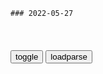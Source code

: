 ```tip
### 2022-05-27
```

<table id="tbc" style="white-space:pre-wrap">
</table>
<button onclick="toggleb()">toggle</button>
<button onclick="loadparse()">loadparse</button>
<br>
<!-- 🌸<br>🍅-　-🍑<hr>🍀 -->
<pre>
<textarea rows="30" cols="100" style="display: none" id="tar">

古代取名都忌讳一个字，2000年来只有3个人用，如今却随处可见
https://mbd.baidu.com/newspage/data/landingsuper?context=%7B%22nid%22%3A%22news_9546236135883102104%22%7D&n_type=-1&p_from=-1

骆宾王的字是“观光”，而他的名字和他的字其实都是来自于《周易》中这样一句话：“观国之光，利用宾于王”。

<font size="1" style="color:#DCDCDC">2022-05-27</font>

梁启超《德育鉴》弁言：意识重叠处，即是智慧生长处
https://m.thepaper.cn/baijiahao_18285067

在梁启超那里的儒学、佛学与西学，其实都不表现为僵硬的教条，而是经过头脑主动消化的、在相互理解中达成的重叠意识。认识到这一点，对于正走投无路的我们是至关重要的，因为共同意识的重叠处，也正是人生智慧的生长处、人间社会的和谐处、整个人生的吃紧处！

<font size="1" style="color:#DCDCDC">2022-05-27</font>

外交：主席给总理支招：和美国谈判，你只管吹牛就行了！
https://mbd.baidu.com/newspage/data/videolanding?nid=sv_12445017378667207122&sourceFrom=pc_feedlist

猴子变人没变过来，留了个尾巴。a龖龖囗

天下大乱，形势大好。我们就是准备美国，苏联日本一起来瓜分我们。

<font size="1" style="color:#DCDCDC">2022-05-27</font>

傅洛拉：人教社数学教材插图，为什么会成这样？
https://mbd.baidu.com/newspage/data/landingsuper?context=%7B%22nid%22%3A%22news_9976683402010665821%22%7D&n_type=-1&p_from=-1

眼神奇怪，甚至可以说像是唐氏综合症患儿，
https://pics4.baidu.com/feed/500fd9f9d72a6059f00c21ad09ae5191023bba8a.jpeg?token=d3c0d8697d2d77dae2b9e32fd0f97a35.jpg

https://pics5.baidu.com/feed/9213b07eca8065386e8716d18d47c44eac348223.jpeg?token=3891ad11395bad725f25320108156cb3.jpg

像钱钟书《围城》里第一章说的形象：“孩子……眉毛高高在上，跟眼睛远隔得彼此要害相思病，活像报上讽刺画里的中国人的脸。”

而且，即使是世界名画，也不好随随便便都放到小学教科书里吧，比如弗朗西斯·培根画的、看着就让人心里发毛的教皇英诺森十世。
https://pics5.baidu.com/feed/d1a20cf431adcbef525c8646b1354bd7a2cc9fae.jpeg?token=b188e4b9f2700a63d85adca9bb1d5d59.jpg

<font size="1" style="color:#DCDCDC">2022-05-27</font>

侍卫杀虎救了乾隆，乾隆问他要啥赏赐，侍卫：令妃身边那个胖宫女
https://mbd.baidu.com/newspage/data/landingsuper?context=%7B%22nid%22%3A%22news_9290045210710581733%22%7D&n_type=-1&p_from=-1

清朝时画像被列入紫光阁是一个军人的莫大荣耀。紫光阁位于中南海，是明清两朝皇帝演武阅兵的场所，

葛优
https://pics5.baidu.com/feed/aa18972bd40735fa51da073ed5566bb90f240824.jpeg?token=cf96beb8a45b545bb1afa132a0497f38.jpg

<font size="1" style="color:#DCDCDC">2022-05-27</font>

“伏羲女娲交尾图”其他文明古国也出现过？有证据
https://mbd.baidu.com/newspage/data/landingsuper?context=%7B%22nid%22%3A%22news_9665039342196874855%22%7D&n_type=-1&p_from=-1

<font size="1" style="color:#DCDCDC">2022-05-27</font>

</textarea>
</pre>
<!-- 🍀<br>🍑-　-🍅<hr>🌸 -->

```note
```

<link
  rel="stylesheet"
  href="https://cdn.jsdelivr.net/npm/@fancyapps/ui/dist/fancybox.css"
/>
<script src="https://cdn.jsdelivr.net/npm/@fancyapps/ui@4.0/dist/fancybox.umd.js"></script>

<script type="text/javascript">

var __urlRegex = /(\b(https?|ftp|file):\/\/[-A-Z0-9+&@#\/%?=~_|!:,.;]*[-A-Z0-9+&@#\/%=~_|])/ig;
var __imgRegex = /\.(?:jpe?g|gif|png|webp)$/i;

loadparse();

function parseURL($string){

    var exp = __urlRegex;
    return $string.replace(exp,function(match){
            __imgRegex.lastIndex=0;
            if(__imgRegex.test(match)){
                return '<a data-fancybox="gallery" href="' + match.replace("/p=700", "")
                 + '"><img src="' + match.replace("/p=700", "/p=160x200")+'" width="64"></a>';
            }
            else{
                return '<a href="' + match + '" target="_blank">' + match + '</a>';
            }
        }
    );
}

function loadparse() {
  tbc.innerHTML = parseURL(tar.value);
}

function toggleb() {
  var x = document.getElementById("tar");
  if (x.style.display === "none") {
    x.style.display = "";
  } else {
    x.style.display = "none";
  }
}

</script>
